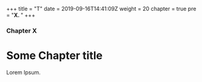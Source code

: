 +++
title = "T"
date = 2019-09-16T14:41:09Z
weight = 20
chapter = true
pre = "<b>X. </b>"
+++

### Chapter X

# Some Chapter title

Lorem Ipsum.
